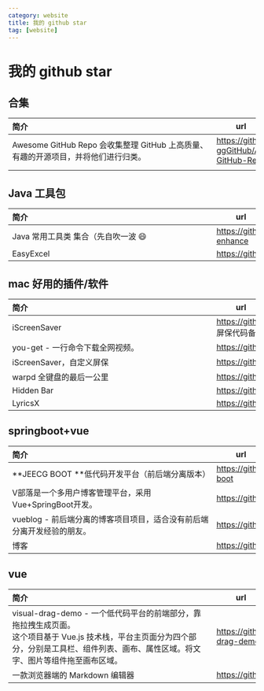 ```yaml
---
category: website
title: 我的 github star
tag: [website]
---
```

# 我的 github star

## 合集

| <div style="width:400px">简介</div>                          | <div style="width:100px">url</div>                       |
| :----------------------------------------------------------- | -------------------------------------------------------- |
| Awesome GitHub Repo 会收集整理 GitHub 上高质量、有趣的开源项目，并将他们进行归类。 | <https://github.com/Wechat-ggGitHub/Awesome-GitHub-Repo> |
|                                                              |                                                          |

## Java 工具包

| <div style="width:400px">简介</div> | <div style="width:100px">url</div>          |
| :---------------------------------- | ------------------------------------------- |
| Java 常用工具类 集合（先自吹一波 😄  | <https://github.com/nibnait/common-enhance> |
| EasyExcel                           | <https://github.com/alibaba/easyexcel>      |

## mac 好用的插件/软件

| <div style="width:400px">简介</div> | <div style="width:100px">url</div>                                                                                                                                               |
| :---------------------------------- |----------------------------------------------------------------------------------------------------------------------------------------------------------------------------------|
| iScreenSaver                        | <https://github.com/titman/iScreenSaver> <br/> 屏保代码备份：[iScreenSaver-code-demo](https://github.com/nibnait/algorithms/blob/master/src/main/java/cc/tianbin/backup/html/README.md) |
| you-get - 一行命令下载全网视频。    | <https://github.com/soimort/you-get>                                                                                                                                             |
| iScreenSaver，自定义屏保            | <https://github.com/titman/iScreenSaver/releases>                                                                                                                                |
| warpd 全键盘的最后一公里            | <https://github.com/rvaiya/warpd>                                                                                                                                                |
| Hidden Bar                          | <https://github.com/dwarvesf/hidden>                                                                                                                                             |
| LyricsX                          | <https://github.com/ddddxxx/LyricsX>                                                                                                                                             |

## springboot+vue

| <div style="width:400px">简介</div>                          | <div style="width:100px">url</div>        |
| :----------------------------------------------------------- | ----------------------------------------- |
| **JEECG BOOT **低代码开发平台（前后端分离版本）              | <https://github.com/jeecgboot/jeecg-boot> |
| V部落是一个多用户博客管理平台，采用Vue+SpringBoot开发。      | <https://github.com/lenve/VBlog>          |
| vueblog - 前后端分离的博客项目项目，适合没有前后端分离开发经验的朋友。 | <https://github.com/MarkerHub/vueblog>    |
| 博客                                                         | <https://github.com/zzzzbw/Fame>          |

## vue

| <div style="width:400px">简介</div>                          | <div style="width:100px">url</div>           |
| :----------------------------------------------------------- | -------------------------------------------- |
| visual-drag-demo - 一个低代码平台的前端部分，靠拖拉拽生成页面。<br/>这个项目基于 Vue.js 技术栈，平台主页面分为四个部分，分别是工具栏、组件列表、画布、属性区域。将文字、图片等组件拖至画布区域。 | <https://github.com/woai3c/visual-drag-demo> |
| 一款浏览器端的 Markdown 编辑器                               | <https://github.com/Vanessa219/vditor>       |

